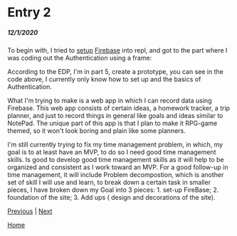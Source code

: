 # Entry 2
##### 12/1/2020

To begin with, I tried to [setup][website1] [Firebase][website2] into repl, and got to the part where I was coding out the Authentication using a frame:



According to the EDP, I'm in part 5, create a prototype, you can see in the code above, I currently only know how to set up and the basics of Authentication.

What I'm trying to make is a web app in which I can record data using Firebase.
This web app consists of certain ideas, a homework tracker, a trip planner, and just to record things in general like goals and ideas similar to NotePad.
The unique part of this app is that I plan to make it RPG-game themed, so it won't look boring and plain like some planners.

I'm still currently trying to fix my time management problem, in which, my goal is to at least have an MVP, to do so I need good time management skills.
Is good to develop good time management skills as it will help to be organized and consistent as I work toward an MVP.
For a good follow-up in time management, it will include Problem decompostion, which is another set of skill I will use and learn, to break down a certain task in smaller pieces, I have broken down my Goal into 3 pieces: 1. set-up FireBase; 2. foundation of the site; 3. Add ups ( design and decorations of the site).




[website1]: https://fireship.io/lessons/firebase-quickstart/
[website2]: https://console.firebase.google.com/u/0/




[Previous](entry01.md) | [Next](entry03.md)

[Home](../README.md)
